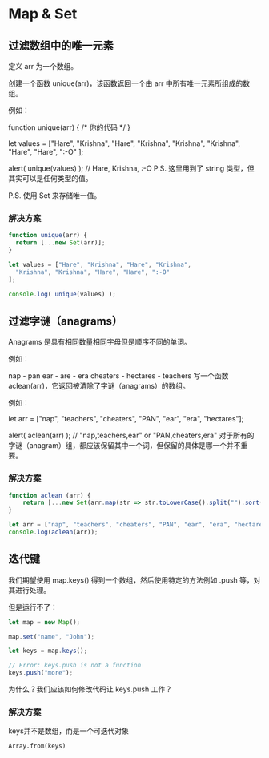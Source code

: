 # Map & Set

## 过滤数组中的唯一元素

定义 arr 为一个数组。

创建一个函数 unique(arr)，该函数返回一个由 arr 中所有唯一元素所组成的数组。

例如：

function unique(arr) {
  /* 你的代码 */
}

let values = ["Hare", "Krishna", "Hare", "Krishna",
  "Krishna", "Krishna", "Hare", "Hare", ":-O"
];

alert( unique(values) ); // Hare, Krishna, :-O
P.S. 这里用到了 string 类型，但其实可以是任何类型的值。

P.S. 使用 Set 来存储唯一值。

### 解决方案

``` javascript
function unique(arr) {
  return [...new Set(arr)];
}

let values = ["Hare", "Krishna", "Hare", "Krishna",
  "Krishna", "Krishna", "Hare", "Hare", ":-O"
];

console.log( unique(values) );
```

## 过滤字谜（anagrams）

Anagrams 是具有相同数量相同字母但是顺序不同的单词。

例如：

nap - pan
ear - are - era
cheaters - hectares - teachers
写一个函数 aclean(arr)，它返回被清除了字谜（anagrams）的数组。

例如：

let arr = ["nap", "teachers", "cheaters", "PAN", "ear", "era", "hectares"];

alert( aclean(arr) ); // "nap,teachers,ear" or "PAN,cheaters,era"
对于所有的字谜（anagram）组，都应该保留其中一个词，但保留的具体是哪一个并不重要。

### 解决方案

``` javascript
function aclean (arr) {
    return [...new Set(arr.map(str => str.toLowerCase().split("").sort().join("")))]
}

let arr = ["nap", "teachers", "cheaters", "PAN", "ear", "era", "hectares"];
console.log(aclean(arr));
```

## 迭代键

我们期望使用 map.keys() 得到一个数组，然后使用特定的方法例如 .push 等，对其进行处理。

但是运行不了：

``` javascript
let map = new Map();

map.set("name", "John");

let keys = map.keys();

// Error: keys.push is not a function
keys.push("more");
```

为什么？我们应该如何修改代码让 keys.push 工作？

### 解决方案

keys并不是数组，而是一个可迭代对象

`Array.from(keys)`